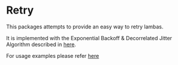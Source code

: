 # Retry

This packages attempts to provide an easy way to retry lambas.

It is implemented with the Exponential Backoff & Decorrelated Jitter Algorithm described in [here](https://www.awsarchitectureblog.com/2015/03/backoff.html).

For usage examples please refer [here](retry_examples_test.go)